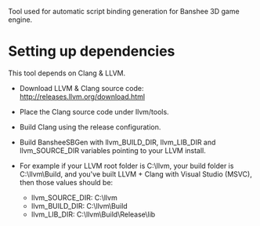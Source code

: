 Tool used for automatic script binding generation for Banshee 3D game engine.

# Setting up dependencies
This tool depends on Clang & LLVM. 

- Download LLVM & Clang source code: http://releases.llvm.org/download.html
- Place the Clang source code under llvm/tools.
- Build Clang using the release configuration.


- Build BansheeSBGen with llvm_BUILD_DIR, llvm_LIB_DIR and llvm_SOURCE_DIR variables pointing to your LLVM install. 
- For example if your LLVM root folder is C:\llvm, your build folder is C:\llvm\Build, and you've built LLVM + Clang with Visual Studio (MSVC), then those values should be:
   - llvm_SOURCE_DIR: C:\llvm
   - llvm_BUILD_DIR: C:\llvm\Build
   - llvm_LIB_DIR: C:\llvm\Build\Release\lib

